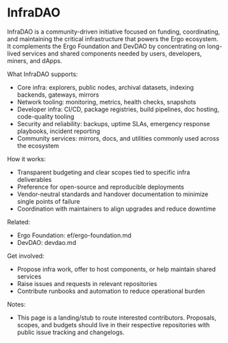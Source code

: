 # InfraDAO

InfraDAO is a community-driven initiative focused on funding, coordinating, and maintaining the critical infrastructure that powers the Ergo ecosystem. It complements the Ergo Foundation and DevDAO by concentrating on long-lived services and shared components needed by users, developers, miners, and dApps.

What InfraDAO supports:

- Core infra: explorers, public nodes, archival datasets, indexing backends, gateways, mirrors
- Network tooling: monitoring, metrics, health checks, snapshots
- Developer infra: CI/CD, package registries, build pipelines, doc hosting, code-quality tooling
- Security and reliability: backups, uptime SLAs, emergency response playbooks, incident reporting
- Community services: mirrors, docs, and utilities commonly used across the ecosystem

How it works:

- Transparent budgeting and clear scopes tied to specific infra deliverables
- Preference for open-source and reproducible deployments
- Vendor-neutral standards and handover documentation to minimize single points of failure
- Coordination with maintainers to align upgrades and reduce downtime

Related:

- Ergo Foundation: ef/ergo-foundation.md
- DevDAO: devdao.md

Get involved:

- Propose infra work, offer to host components, or help maintain shared services
- Raise issues and requests in relevant repositories
- Contribute runbooks and automation to reduce operational burden

Notes:

- This page is a landing/stub to route interested contributors. Proposals, scopes, and budgets should live in their respective repositories with public issue tracking and changelogs.
